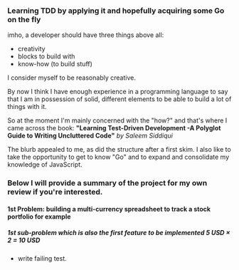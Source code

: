 ### Learning TDD by applying it and hopefully acquiring some Go on the fly

imho, a developer should have three things above all:

- creativity
- blocks to build with
- know-how (to build stuff)

I consider myself to be reasonably creative.

By now I think I have enough experience in a programming language to say that I am in possession of solid, different elements to be able to build a lot of things with it.

So at the moment I'm mainly concerned with the "how?" and that's where I came across the book:
**"Learning Test-Driven Development -A Polyglot Guide to Writing Uncluttered Code"**
_by Saleem Siddiqui_

The blurb appealed to me, as did the structure after a first skim. I also like to take the opportunity to get to know "Go" and to expand and consolidate my knowledge of JavaScript.

### Below I will provide a summary of the project for my own review if you're interested.

#### 1st Problem: building a multi-currency spreadsheet to track a stock portfolio for example

##### 1st sub-problem which is also the first feature to be implemented 5 USD × 2 = 10 USD

- write failing test.
